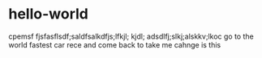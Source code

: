 # hello-world
cpemsf fjsfasflsdf;saldfsalkdfjs;lfkjl; kjdl; adsdlfj;slkj;alskkv;lkoc
go to the world fastest car rece and come back to take me 
cahnge is this

